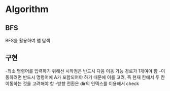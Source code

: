 # Algorithm

## BFS
BFS를 활용하여 맵 탐색

## 구현
-최소 명령어를 입력하기 위해선 시작점은 반드시 다음 이동 가능 경로가 1개여야 함
-이동하려면 반드시 명령어에 A가 포함되어야 하기 때문에 이를 고려, 즉 현재 칸에서 두 칸 이동하는 것을 고려해야 함
-방향 전환은 dir의 인덱스를 이용해서 check

